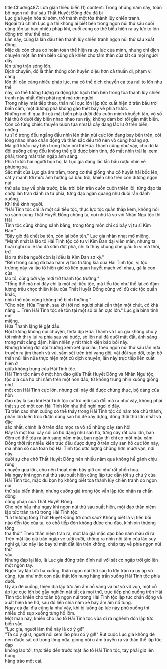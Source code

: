 title:Chương487: Lửa giận thiêu biển (1)
content:
Trong những năm này, toàn bộ ngọn núi thứ sáu Thất Huyết Đồng đều đã bị<br>Lục gia luyện hóa từ sớm, trở thành một tòa thành lũy chiến tranh.<br>Ngoại trừ chính Lục gia thì không ai biết bên trong ngọn núi thứ sáu cuối<br>cùng tồn tại bao nhiêu pháp khí, cuối cùng có thể biểu hiện ra uy lực to lớn<br>động trời như thế nào.<br>Lần này, cũng là lần đầu tiên thành lũy chiến tranh ngọn núi thứ sáu xuất<br>động.<br>Mặc dù còn chưa có hoàn toàn thể hiện ra uy lực của mình, nhưng chỉ dịch<br>chuyển một lần trên biển cũng đã khiến cho tâm thần của tất cả mọi người dấy<br>lên từng trận sóng lớn.<br>Dịch chuyển, đó là thần thông còn huyền diệu hơn cả thuấn di, phạm vi càng<br>lớn thì cần càng nhiều pháp lực, mà có thể dịch chuyển cả tòa núi to lớn như thế<br>này, có thể tưởng tượng ra động lực hạch tâm bên trong tòa thành lũy chiến<br>tranh này nhất định phải nghĩ mà rợn người.<br>Trong nháy mắt tiếp theo, thân núi cực lớn lập tức xuất hiện ở trên bầu trời<br>biển cấm, một đường phá không gào thét bay về phía trước.<br>Những nơi đi qua thì cả mặt biển phía dưới đều cuộn mình khuếch tán, vô số<br>hải thú ở dưới đáy biển nhao nhao run rẩy, không dám bơi tới gần mặt biển.<br>Còn có từng chiếc thuyền buôn tựa như lá cây đang lắc lư ở trên biển, những<br>tu sĩ ở trong đều ngẩng đầu nhìn lên thân núi cực lớn đang bay bên trên, cõi<br>lòng nhao nhao chấn động và thần sắc đều trở nên vô cùng hoảng sợ.<br>Mà giờ khắc này bên trong thân núi thì Hứa Thanh cũng như vậy, cho dù là<br>đội trưởng cũng đều không thể giữ được bình tĩnh, đỏ mắt nhìn trái lại xem<br>phải, trong mắt tràn ngập ánh sáng.<br>Phía trước hai người bọn họ, là Lục gia đang lắc lắc bầu rượu nhìn về<br>phương xa.<br>Sắc mặt của Lục gia âm trầm, trong cơ thể giống như có huyết hải bốc lên,<br>sát ý mạnh tới mức ảnh hưởng cả bầu trời, khiến cho trên con đường ngọn núi<br>thứ sáu bay về phía trước, bầu trời bên trên cuồn cuộn thiên lôi, từng đạo tia<br>chớp lan tràn đánh ra tứ phía, từng đạo ngân quang như đuôi rắn đánh xuống.<br>Khí thế kinh người.<br>"Hải Tinh tộc chỉ là một cái tiểu tộc, thực lực tộc quần thấp kém, không nói<br>so sánh cùng Thất Huyết Đồng chúng ta, coi như là so với Nhân Ngư tộc thì Hải<br>Tinh tộc cũng không sánh bằng, trong tông môn chỉ có bảy vị tu sĩ Kim Đan."<br>"Bây giờ đã chết ba tên, còn lại bốn tên." Lục gia nhàn nhạt mở miệng.<br>"Mạnh nhất là lão tổ Hải Tinh tộc có tu vi Kim Đan đại viên mãn, nhưng ta<br>hoài nghi có lẽ lão đã sớm đột phá, chỉ là thủy chung che giấu tu vi mà thôi, trừ<br>lão ra thì ba người còn lại đều là Kim Đan sơ kỳ."<br>"Bên trong cũng đã bao hàm vị tộc trưởng kia của Hải Tinh tộc, vị tộc<br>trưởng này và lão tổ hiện giờ có liên quan huyết mạch với nhau, gã là con của<br>lão tổ, cũng bởi vậy mới trở thành tộc trưởng."<br>"Tổng thể mà nói đây chỉ là một cái tiểu tộc, mà tiểu tộc như thế lại có đảm<br>lượng trêu chọc thiên kiêu của Thất Huyết Đồng cùng với đủ các tộc quần khác,<br>nhìn thế nào cũng không hề bình thường."<br>"Cho nên, Hứa Thanh, sau khi tới nơi ngươi phải cẩn thận một chút, có khả<br>năng.... Trên Hải Tinh tộc sẽ tồn tại một số bí ẩn cực lớn." Lục gia bình tĩnh mở<br>miệng.<br>Hứa Thanh lặng lẽ gật đầu.<br>Đội trưởng không nói chuyện, thừa dịp Hứa Thanh và Lục gia không chú ý<br>tới mình thì y lui ra phía sau vài bước, sờ lên núi đá dưới mặt đất, ánh sáng<br>trong mắt càng đậm, hiển nhiên y rất thích kiện bảo bối này.<br>Nhưng không đợi đội trưởng xem xét quá lâu, theo ngọn núi thứ sáu lần nữa<br>truyền ra âm thanh vù vù, sấm sét trên trời vang dội, vật đổi sao dời, toàn bộ<br>thân núi lần nữa thực hiện một cú dịch chuyển, lần này trực tiếp liền xuất hiện ở<br>giữa không trung của Hải Tinh tộc.<br>Hải Tinh tộc nằm ở một hòn đảo giữa Thất Huyết Đồng và Nhân Ngư tộc,<br>tộc địa của họ chỉ nằm trên một hòn đảo, từ không trung nhìn xuống giống như<br>một con Hải Tinh cực lớn, nhưng cái này đã được chứng thực, bộ dáng của hòn<br>đảo này là sau khi Hải Tinh tộc cư trú mới sửa đổi mà ra như vậy, không phải<br>thật sự có một con Hải Tinh lớn như thế nghỉ ngơi ở đây.<br>Từ trên cao nhìn xuống có thể thấy trong Hải Tinh tộc có năm tòa chủ thành,<br>phần lớn kiến trúc được dùng san hô để xây dựng, đồng thời thứ lớn nhất và đặc<br>sắc nhất, chính là ở trên đảo mọc ra vô số những cây san hô!<br>Đây là một loại cây cối có bộ dạng như san hô, từng cây rất cao lớn, ban<br>đêm có thể tỏa ra ánh sáng năm màu, ban ngày thì chỉ có một màu xám.<br>Đồng thời rất nhiều kiến trúc đều được dựng ở trên cây san hô cực lớn này,<br>mà nhân số của toàn bộ Hải Tinh tộc ước lượng chừng hơn mười vạn, nơi này<br>dưới sự che chở Thất Huyết Đồng nên nhiều năm qua không hề gánh chịu rung<br>chuyển quá lớn, cho nên thoạt nhìn bây giờ coi như rất phồn hoa.<br>Mà ngay khi ngọn núi thứ sáu xuất hiện cũng lập tức dẫn tới sự chú ý của<br>Hải Tinh tộc, mặc dù bọn họ không biết tòa thành lũy chiến tranh do ngọn núi<br>thứ sáu biến thành, nhưng cường giả trong tộc vẫn lập tức nhận ra chấn động<br>công pháp của Thất Huyết Đồng.<br>Cho nên hầu như ngay khi ngọn núi thứ sáu xuất hiện, một đạo thần niệm<br>lập tức tràn ra từ trong Hải Tinh tộc.<br>"Là thượng tông Thất Huyết Đồng tới chơi sao? Không biết là vị tiền bối<br>nào đến tộc của ta, có chỗ tiếp đón không được chu đáo, kính xin thượng tông<br>tha thứ." Theo thần niệm tràn ra, một lão giả mặc đạo bào năm màu đi ra.<br>Trên mặt lão giả tràn ngập vẻ tươi cười, không ra nhìn nội tâm của lão suy<br>nghĩ gì, lúc này lão bay từ mặt đất lên trên không, chắp tay về phía ngọn núi thứ<br>sáu.<br>Nhưng đáp lại lão, là Lục gia đứng trên đỉnh núi với sát cơ ngập trời giơ lên<br>một ngón tay.<br>Ngón tay lập tức hạ xuống, thân ngọn núi thứ sáu to lớn tràn ra uy áp vô<br>cùng, tựa như một con dấu thật lớn hung hăng trấn xuống Hải Tinh tộc phía<br>dưới.<br>Uy áp đè xuống, thiên địa lập tức ầm ầm nổ vang và hư vô vỡ vụn, một cỗ<br>áp lực cực lớn bẻ gẫy nghiền nát tất cả mọi thứ, trực tiếp phủ xuống trên Hải<br>Tinh tộc khiến cho toàn bộ ngọn núi trong Hải Tinh tộc lập tức chấn động và<br>xuất hiện khe hở, sau đó liền chia năm xẻ bảy ầm ầm nổ tung.<br>Ngay cả đại địa cũng là như vậy, khi bị luồng áp lực này phủ xuống thì<br>nhiều chỗ sụp xuống từng hố lõm.<br>Một màn này, khiến cho lão tổ Hải Tinh tộc vừa đi ra nghênh đón lập tức<br>biến sắc.<br>"Lục gia, ngươi làm thế này là có ý gì!"<br>"Ta có ý gì ư, ngươi nói xem lão phu có ý gì!!" Rút cuộc Lục gia không đè<br>nén được sát cơ trong lòng nữa, giọng nói u ám truyền ra và thân thể lập tức đạp<br>không lao tới, trực tiếp đến trước mặt lão tổ Hải Tinh tộc, tay phải giơ lên hung<br>hăng trảo một cái.